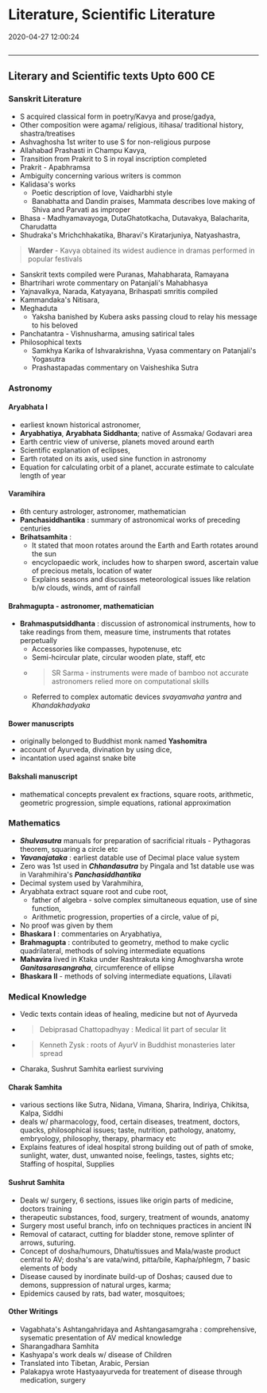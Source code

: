 # Literature, Scientific Literature
2020-04-27 12:00:24
            
```toc
```
---


## Literary and Scientific texts Upto 600 CE


### Sanskrit Literature 
-   S acquired classical form in poetry/Kavya and prose/gadya,
-   Other composition were agama/ religious, itihasa/ traditional history, shastra/treatises
-   Ashvaghosha 1st writer to use S for non-religious purpose
-   Allahabad Prashasti in Champu Kavya,
-   Transition from Prakrit to S in royal inscription completed
-   Prakrit - Apabhramsa
-   Ambiguity concerning various writers is common
-   Kalidasa's works
    -   Poetic description of love, Vaidharbhi style
    -   Banabhatta and Dandin praises, Mammata describes love making of Shiva and Parvati as improper
-   Bhasa - Madhyamavayoga, DutaGhatotkacha, Dutavakya, Balacharita, Charudatta
-   Shudraka's Mrichchhakatika, Bharavi's Kiratarjuniya, Natyashastra,
> **Warder** - Kavya obtained its widest audience in dramas performed in popular festivals
-   Sanskrit texts compiled were Puranas, Mahabharata, Ramayana
-   Bhartrihari wrote commentary on Patanjali's Mahabhasya
-   Yajnavalkya, Narada, Katyayana, Brihaspati smritis compiled
-   Kammandaka's Nitisara,
-   Meghaduta
    -   Yaksha banished by Kubera asks passing cloud to relay his message to his beloved
-   Panchatantra - Vishnusharma, amusing satirical tales
-   Philosophical texts
    -   Samkhya Karika of Ishvarakrishna, Vyasa commentary on Patanjali's Yogasutra
    -   Prashastapadas commentary on Vaisheshika Sutra
 

### Astronomy

#### Aryabhata I 
-   earliest known historical astronomer, 
-   **Aryabhatiya**, **Aryabhata Siddhanta**; native of Assmaka/ Godavari area
-   Earth centric view of universe, planets moved around earth
-   Scientific explanation of eclipses,
-   Earth rotated on its axis, used sine function in astronomy
-   Equation for calculating orbit of a planet, accurate estimate to calculate length of year

#### Varamihira 
-   6th century astrologer, astronomer, mathematician
-   **Panchasiddhantika** : summary of astronomical works of preceding centuries
-   **Brihatsamhita** : 
	- It stated that moon rotates around the Earth and Earth rotates around the sun  
	- encyclopaedic work, includes how to sharpen sword, ascertain value of precious metals, location of water
	-   Explains seasons and discusses meteorological issues like relation b/w clouds, winds, amt of rainfall

#### Brahmagupta - astronomer, mathematician
-   **Brahmasputsiddhanta** : discussion of astronomical instruments, how to take readings from them, measure time, instruments that rotates perpetually
	-   Accessories like compasses, hypotenuse, etc
	-   Semi-hcircular plate, circular wooden plate, staff, etc
	-   > SR Sarma - instruments were made of bamboo not accurate astronomers relied more on computational skills
	-   Referred to complex automatic devices *svayamvaha yantra* and *Khandakhadyaka*

#### Bower manuscripts 
- originally belonged to Buddhist monk named **Yashomitra** 
- account of Ayurveda, divination by using dice, 
- incantation used against snake bite
  
####   Bakshali manuscript 
- mathematical concepts prevalent ex fractions, square roots, arithmetic, geometric progression, simple equations, rational approximation


### Mathematics
-   ***Shulvasutra*** manuals for preparation of sacrificial rituals - Pythagoras theorem, squaring a circle etc
-   ***Yavanajataka*** : earliest datable use of Decimal place value system
-   Zero was 1st used in ***Chhandasutra*** by Pingala and 1st datable use was in Varahmihira's ***Panchasiddhantika***
-   Decimal system used by Varahmihira,
-   Aryabhata extract square root and cube root,
    -   father of algebra - solve complex simultaneous equation, use of sine function,
    -   Arithmetic progression, properties of a circle, value of pi,
-   No proof was given by them
-   **Bhaskara I** : commentaries on Aryabhatiya,
-   **Brahmagupta** : contributed to geometry, method to make cyclic quadrilateral, methods of solving intermediate equations
-   **Mahavira** lived in Ktaka under Rashtrakuta king Amoghvarsha wrote ***Ganitasarasangraha***, circumference of ellipse
-   **Bhaskara II** - methods of solving intermediate equations, Lilavati


### Medical Knowledge
-   Vedic texts contain ideas of healing, medicine but not of Ayurveda
-   > Debiprasad Chattopadhyay : Medical lit part of secular lit
-   > Kenneth Zysk : roots of AyurV in Buddhist monasteries later spread
-   Charaka, Sushrut Samhita earliest surviving

#### Charak Samhita
-   various sections like Sutra, Nidana, Vimana, Sharira, Indiriya, Chikitsa, Kalpa, Siddhi
-   deals w/ pharmacology, food, certain diseases, treatment, doctors, quacks, philosophical issues; taste, nutrition, pathology, anatomy, embryology, philosophy, therapy, pharmacy etc
-   Explains features of ideal hospital strong building out of path of smoke, sunlight, water, dust, unwanted noise, feelings, tastes, sights etc; Staffing of hospital, Supplies

#### Sushrut Samhita 
-   Deals w/ surgery, 6 sections, issues like origin parts of medicine, doctors training
-   therapeutic substances, food, surgery, treatment of wounds, anatomy
-   Surgery most useful branch, info on techniques practices in ancient IN
-   Removal of cataract, cutting for bladder stone, remove splinter of arrows, suturing.
-   Concept of dosha/humours, Dhatu/tissues and Mala/waste product central to AV; dosha's are vata/wind, pitta/bile, Kapha/phlegm, 7 basic elements of body
-   Disease caused by inordinate build-up of Doshas; caused due to demons, suppression of natural urges, karma;
-   Epidemics caused by rats, bad water, mosquitoes;

#### Other Writings
-   Vagabhata's Ashtangahridaya and Ashtangasamgraha : comprehensive, sysematic presentation of AV medical knowledge
-   Sharangadhara Samhita
-   Kashyapa's work deals w/ disease of Children
-   Translated into Tibetan, Arabic, Persian
-   Palakapya wrote Hastyaayurveda for treatement of disease through medication, surgery





